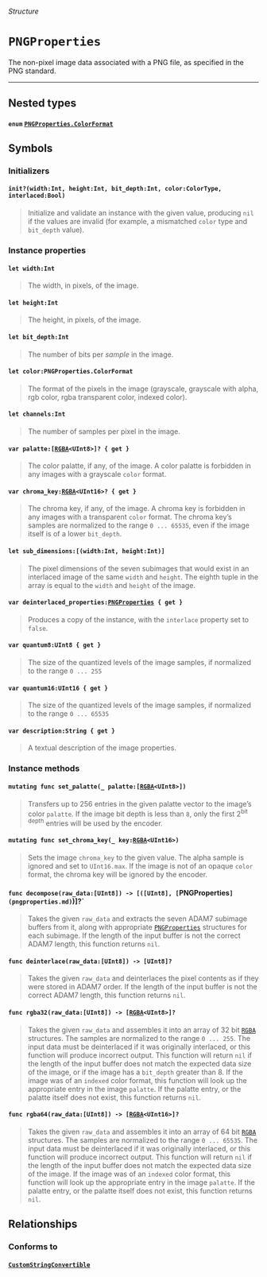 ###### Structure

# `PNGProperties`

The non-pixel image data associated with a PNG file, as specified in the PNG standard. 

------

## Nested types

#### `enum` [`PNGProperties.ColorFormat`](pngproperties_colorformat.md)

## Symbols 

### Initializers

#### `init?(width:Int, height:Int, bit_depth:Int, color:ColorType, interlaced:Bool)`

> Initialize and validate an instance with the given value, producing `nil` if the values are invalid (for example, a mismatched `color` type and `bit_depth` value).

### Instance properties 

#### `let width:Int`

> The width, in pixels, of the image.

#### `let height:Int`

> The height, in pixels, of the image.

#### `let bit_depth:Int`

> The number of bits per *sample* in the image.

#### `let color:PNGProperties.ColorFormat`

> The format of the pixels in the image (grayscale, grayscale with alpha, rgb color, rgba transparent color, indexed color).

#### `let channels:Int`

> The number of samples per pixel in the image.

#### `var palatte:[`[`RGBA`](rgba.md)`<UInt8>]? { get }`

> The color palatte, if any, of the image. A color palatte is forbidden in any images with a grayscale `color` format.

#### `var chroma_key:`[`RGBA`](rgba.md)`<UInt16>? { get }`

> The chroma key, if any, of the image. A chroma key is forbidden in any images with a transparent `color` format. The chroma key’s samples are normalized to the range `0 ... 65535`, even if the image itself is of a lower `bit_depth`.

#### `let sub_dimensions:[(width:Int, height:Int)]`

> The pixel dimensions of the seven subimages that would exist in an interlaced image of the same `width` and `height`. The eighth tuple in the array is equal to the `width` and `height` of the image.

#### `var deinterlaced_properties:`[`PNGProperties`](pngproperties.md)` { get }`

> Produces a copy of the instance, with the `interlace` property set to `false`.

#### `var quantum8:UInt8 { get }`

> The size of the quantized levels of the image samples, if normalized to the range `0 ... 255`

#### `var quantum16:UInt16 { get }`

> The size of the quantized levels of the image samples, if normalized to the range `0 ... 65535`

#### `var description:String { get }`

> A textual description of the image properties.

### Instance methods

#### `mutating func set_palatte(_ palatte:[`[`RGBA`](rgba.md)`<UInt8>])`

> Transfers up to 256 entries in the given palatte vector to the image’s color `palatte`. If the image bit depth is less than `8`, only the first 2<sup>bit depth</sup> entries will be used by the encoder.

#### `mutating func set_chroma_key(_ key:`[`RGBA`](rgba.md)`<UInt16>)`

> Sets the image `chroma_key` to the given value. The alpha sample is ignored and set to `UInt16.max`. If the image is not of an opaque `color` format, the chroma key will be ignored by the encoder.

#### `func decompose(raw_data:[UInt8]) -> [([UInt8], [`PNGProperties`](pngproperties.md)`)]?`

> Takes the given `raw_data` and extracts the seven ADAM7 subimage buffers from it, along with appropriate [`PNGProperties`](pngproperties.md) structures for each subimage. If the length of the input buffer is not the correct ADAM7 length, this function returns `nil`.

#### `func deinterlace(raw_data:[UInt8]) -> [UInt8]?`

> Takes the given `raw_data` and deinterlaces the pixel contents as if they were stored in ADAM7 order. If the length of the input buffer is not the correct ADAM7 length, this function returns `nil`.

#### `func rgba32(raw_data:[UInt8]) -> [`[`RGBA`](rgba.md)`<UInt8>]?`

> Takes the given `raw_data` and assembles it into an array of 32 bit [`RGBA`](rgba.md) structures. The samples are normalized to the range `0 ... 255`. The input data must be deinterlaced if it was originally interlaced, or this function will produce incorrect output. This function will return `nil` if the length of the input buffer does not match the expected data size of the image, or if the image has a `bit_depth` greater than 8. If the image was of an `indexed` color format, this function will look up the appropriate entry in the image `palatte`. If the palatte entry, or the palatte itself does not exist, this function returns `nil`.

#### `func rgba64(raw_data:[UInt8]) -> [`[`RGBA`](rgba.md)`<UInt16>]?`

> Takes the given `raw_data` and assembles it into an array of 64 bit [`RGBA`](rgba.md) structures. The samples are normalized to the range `0 ... 65535`. The input data must be deinterlaced if it was originally interlaced, or this function will produce incorrect output. This function will return `nil` if the length of the input buffer does not match the expected data size of the image. If the image was of an `indexed` color format, this function will look up the appropriate entry in the image `palatte`. If the palatte entry, or the palatte itself does not exist, this function returns `nil`.

## Relationships

### Conforms to 

#### [`CustomStringConvertible`](https://developer.apple.com/reference/swift/customstringconvertible)
